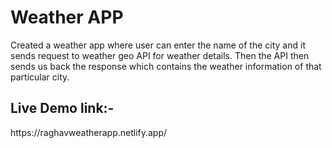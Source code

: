 <h1>Weather APP</h1>
Created a weather app where user can enter the name of the city and it sends request to weather geo API for weather details. Then the API then sends us back the response which contains the weather information of that particular city.

<h2> Live Demo link:- </h2> https://raghavweatherapp.netlify.app/

